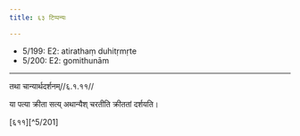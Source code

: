 ```yaml
---
title: ६३ टिप्पन्यः

---
```

- 5/199: E2: atirathaṃ duhitṛmṛte
- 5/200: E2: gomithunām

____________________________________________


तथा चान्यार्थदर्शनम्//६.१.११//

या पत्या क्रीता सत्य् अथान्यैश् चरतीति क्रीततां दर्शयति।

[६११][^5/201]
